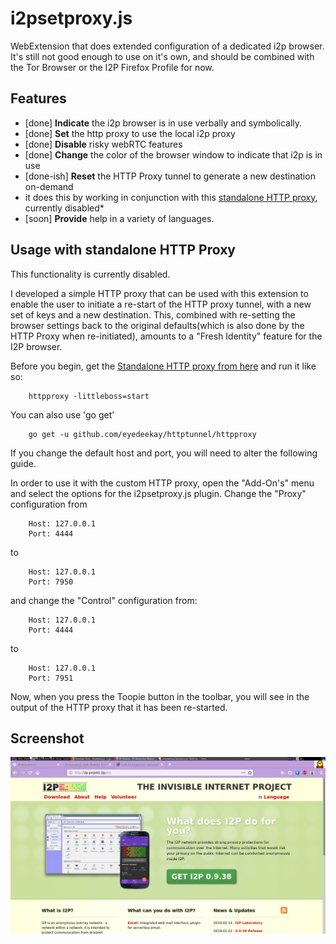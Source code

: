 i2psetproxy.js
==============

WebExtension that does extended configuration of a dedicated i2p browser. It's
still not good enough to use on it's own, and should be combined with the Tor
Browser or the I2P Firefox Profile for now.

Features
--------

  * [done] **Indicate** the i2p browser is in use verbally and symbolically.
  * [done] **Set** the http proxy to use the local i2p proxy
  * [done] **Disable** risky webRTC features
  * [done] **Change** the color of the browser window to indicate that i2p is in use
  * [done-ish] **Reset** the HTTP Proxy tunnel to generate a new destination on-demand
   * it does this by working in conjunction with this [standalone HTTP proxy](https://github.com/eyedeekay/httptunnel), currently disabled*
  * [soon] **Provide** help in a variety of languages.

Usage with standalone HTTP Proxy
--------------------------------

This functionality is currently disabled.

I developed a simple HTTP proxy that can be used with this extension to enable the
user to initiate a re-start of the HTTP proxy tunnel, with a new set of keys and a
new destination. This, combined with re-setting the browser settings back to the
original defaults(which is also done by the HTTP Proxy when re-initiated), amounts
to a "Fresh Identity" feature for the I2P browser.

Before you begin, get the [Standalone HTTP proxy from here](http://github.com/eyedeekay/httptunnel)
and run it like so:

        httpproxy -littleboss=start

You can also use 'go get'

        go get -u github.com/eyedeekay/httptunnel/httpproxy

If you change the default host and port, you will need to alter the following guide.

In order to use it with the custom HTTP proxy, open the "Add-On's" menu and select
the options for the i2psetproxy.js plugin. Change the "Proxy" configuration from

        Host: 127.0.0.1
        Port: 4444

to

        Host: 127.0.0.1
        Port: 7950

and change the "Control" configuration from:

        Host: 127.0.0.1
        Port: 4444

to

        Host: 127.0.0.1
        Port: 7951

Now, when you press the Toopie button in the toolbar, you will see in the output
of the HTTP proxy that it has been re-started.

Screenshot
----------

![Visiting i2p-projekt.i2p](i2psetproxy.js.png)
